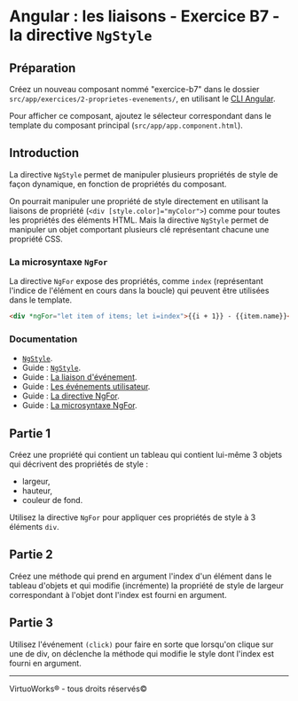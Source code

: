 # Angular : les liaisons - Exercice B7 - la directive `NgStyle`


## Préparation
Créez un nouveau composant nommé "exercice-b7" dans le dossier `src/app/exercices/2-proprietes-evenements/`, en utilisant le [CLI Angular](https://angular.io/cli).

Pour afficher ce composant, ajoutez le sélecteur correspondant dans le template du composant principal (`src/app/app.component.html`).


## Introduction

La directive `NgStyle` permet de manipuler plusieurs propriétés de style de façon dynamique, en fonction de propriétés du composant.

On pourrait manipuler une propriété de style directement en utilisant la liaisons de propriété (`<div [style.color]="myColor">`) comme pour toutes les propriétés des éléments HTML. Mais la directive `NgStyle` permet de manipuler un objet comportant plusieurs clé représentant chacune une propriété CSS.

### La microsyntaxe `NgFor`

La directive `NgFor` expose des propriétés, comme `index` (représentant l'indice de l'élément en cours dans la boucle) qui peuvent être utilisées dans le template.

``` html
<div *ngFor="let item of items; let i=index">{{i + 1}} - {{item.name}}</div>
```

### Documentation
- [`NgStyle`](https://angular.io/api/common/NgStyle).
- Guide : [`NgStyle`](https://angular.io/guide/template-syntax#ngstyle).
- Guide : [La liaison d'événement](https://angular.io/guide/template-syntax#event-binding-event).
- Guide : [Les événements utilisateur](https://angular.io/guide/user-input).
- Guide : [La directive NgFor](https://angular.io/guide/template-syntax#ngfor).
- Guide : [La microsyntaxe NgFor](https://angular.io/guide/structural-directives#inside-ngfor).

## Partie 1
Créez une propriété qui contient un tableau qui contient lui-même 3 objets qui décrivent des propriétés de style :

- largeur,
- hauteur,
- couleur de fond.

Utilisez la directive `NgFor` pour appliquer ces propriétés de style à 3 éléments `div`.


## Partie 2
Créez une méthode qui prend en argument l'index d'un élément dans le tableau d'objets et qui modifie (incrémente) la propriété de style de largeur
correspondant à l'objet dont l'index est fourni en argument.


## Partie 3
Utilisez l'événement `(click)` pour faire en sorte que lorsqu'on clique sur une de div, on déclenche la méthode qui modifie le style dont l'index est fourni en argument.

---

VirtuoWorks® - tous droits réservés©